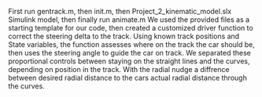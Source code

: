 First run gentrack.m, then init.m, then Project_2_kinematic_model.slx Simulink model, then finally run animate.m 
We used the provided files as a starting template for our code, then created a customized driver function to correct the steering delta to the track. Using known track positions and State variables, the function assesses where on the track the car should be, then uses the steering angle to guide the car on track. We separated these proportional controls between staying on the straight lines and the curves, depending on position in the track. With the radial nudge a diffrence between desired radial distance to the cars actual radial distance through the curves.
